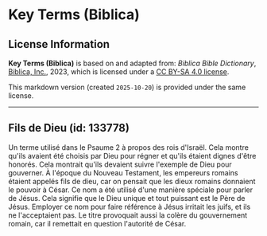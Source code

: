 # Key Terms (Biblica)

## License Information

**Key Terms (Biblica)** is based on and adapted from: _Biblica Bible Dictionary_, [Biblica, Inc.](https://www.biblica.com/), 2023, which is licensed under a [CC BY-SA 4.0 license](https://creativecommons.org/licenses/by-sa/4.0/legalcode.en).

This markdown version (created `2025-10-20`) is provided under the same license.



--------------------------------

## Fils de Dieu (id: 133778)

 Un terme utilisé dans le Psaume 2 à propos des rois d'Israël. Cela montre qu'ils avaient été choisis par Dieu pour régner et qu'ils étaient dignes d'être honorés. Cela montrait qu'ils devaient suivre l'exemple de Dieu pour gouverner. À l'époque du Nouveau Testament, les empereurs romains étaient appelés fils de dieu, car on pensait que les dieux romains donnaient le pouvoir à César. Ce nom a été utilisé d'une manière spéciale pour parler de Jésus. Cela signifie que le Dieu unique et tout puissant est le Père de Jésus. Employer ce nom pour faire référence à Jésus irritait les juifs, et ils ne l'acceptaient pas. Le titre provoquait aussi la colère du gouvernement romain, car il remettait en question l'autorité de César.


